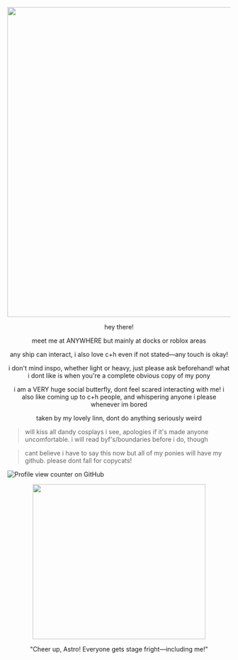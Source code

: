 <p align="center">
  <img width="590" height="700" src="https://github.com/user-attachments/assets/d6c407fd-2199-4d2a-be62-4b16789a034d"
">
</p>

<p align="center"> hey there!

<p align="center"> meet me at ANYWHERE but mainly at docks or roblox areas

<p align="center "> any ship can interact, i also love c+h even if not stated—any touch is okay! 

<p align="center"> i don't mind inspo, whether light or heavy, just please ask beforehand! what i dont like is when you're a complete obvious copy of my pony

<p align="center"> i am a VERY huge social butterfly, dont feel scared interacting with me! i also like coming up to c+h people, and whispering anyone i please whenever im bored

<p align="center"> taken by my lovely linn, dont do anything seriously weird

>will kiss all dandy cosplays i see, apologies if it's made anyone uncomfortable. i will read byf's/boundaries before i do, though

>cant believe i have to say this now but all of my ponies will have my github. please dont fall for copycats!

![Profile view counter on GitHub](https://komarev.com/ghpvc/?username=spring-fever)

<p align="center">
  <img width="390" height="350" src="https://cdn.discordapp.com/attachments/1357628531089084496/1401919971969335316/Untitled_Artwork.png?ex=68920737&is=6890b5b7&hm=fde4e6fc301477a0a8f690ec30c59753a4e23e6004a40b35ea4f791a1409aa59&&">
</p>

<p align="center"> "Cheer up, Astro! Everyone gets stage fright—including me!"

